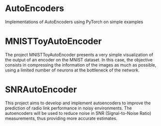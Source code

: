 # AutoEncoders
 Implementations of AutoEncoders using PyTorch on simple examples


# MNISTToyAutoEncoder

The project MNISTToyAutoEncoder presents a very simple visualization of the output of an encoder on the MNIST dataset. In this case, the objective consists in compressing the information of the images as much as possible, using a limited number of neurons at the bottleneck of the network.

# SNRAutoEncoder

This project aims to develop and implement autoencoders to improve the prediction of radio link performance in noisy environments. The autoencoders will be used to reduce noise in SNR (Signal-to-Noise Ratio) measurements, thus providing more accurate estimates.
